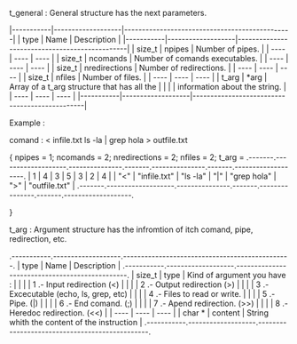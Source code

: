 t_general : General structure has the next parameters.

|-----------|-------------------|-----------------------------------------------|
|	type	|		Name		|		Description								|
|-----------|-------------------|-----------------------------------------------|
|	size_t	|	npipes			|	Number of pipes.							|
|	----	|		----		|					----						|
|	size_t	|	ncomands		|	Number of comands executables.				|
|	----	|		----		|					----						|
|	size_t	|	nredirections	|	Number of redirections.						|
|	----	|		----		|					----						|
|	size_t	|	nfiles			|	Number of files.							|
|	----	|		----		|					----						|
|	t_arg	|	*arg			|	Array of a t_arg structure that has all the	|
|			|					|	information about the string.				|
|	----	|		----		|					----						|
|-----------|-------------------|-----------------------------------------------|

Example :

comand : < infile.txt ls -la | grep hola > outfile.txt

{
	npipes = 1;
	ncomands = 2;
	nredirections = 2;
	nfiles = 2;
	t_arg =	.-------.-------------------.---------------.-------.---------------.-------.-------------------.
			|	1	|		4			|		3		|	5	|		3		|	2	|		4			|
			|	"<"	|	"infile.txt"	|	"ls -la"	|	"|"	|	"grep hola"	|	">"	|	"outfile.txt"	|
			.-------.-------------------.---------------.-------.---------------.-------.-------------------.

}

t_arg : Argument structure has the infromtion of itch comand, pipe, redirection, etc.

.-----------.-------------------.-----------------------------------------------.
|	type	|		Name		|		Description								|
.-----------.-------------------.-----------------------------------------------.
|	size_t	|	type			|	Kind of argument you have : 				|
|			|					|	1 .- Input redirection (<)					|
|			|					|	2 .- Output redirection (>)					|
|			|					|	3 .- Excecutable (echo, ls, grep, etc)		|
|			|					|	4 .- Files to read or write.				|
|			|					|	5 .- Pipe. (|)								|
|			|					|	6 .- End comand. (;)						|
|			|					|	7 .- Apend redirection. (>>)				|
|			|					|	8 .- Heredoc redirection. (<<)				|
|	----	|		----		|					----						|
|	char *	|	content			|	String whith the content of the instruction	|
.-----------.-------------------.-----------------------------------------------.


